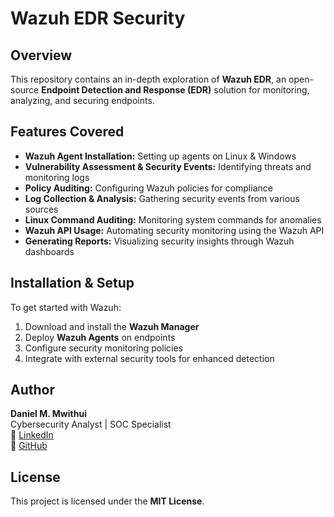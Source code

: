 # Wazuh EDR Security  

## Overview  
This repository contains an in-depth exploration of **Wazuh EDR**, an open-source **Endpoint Detection and Response (EDR)** solution for monitoring, analyzing, and securing endpoints.   

## Features Covered  
- **Wazuh Agent Installation:** Setting up agents on Linux & Windows  
- **Vulnerability Assessment & Security Events:** Identifying threats and monitoring logs   
- **Policy Auditing:** Configuring Wazuh policies for compliance  
- **Log Collection & Analysis:** Gathering security events from various sources  
- **Linux Command Auditing:** Monitoring system commands for anomalies  
- **Wazuh API Usage:** Automating security monitoring using the Wazuh API      
- **Generating Reports:** Visualizing security insights through Wazuh dashboards  

## Installation & Setup  
To get started with Wazuh:  
1. Download and install the **Wazuh Manager**  
2. Deploy **Wazuh Agents** on endpoints  
3. Configure security monitoring policies  
4. Integrate with external security tools for enhanced detection  

## Author  
**Daniel M. Mwithui**  
Cybersecurity Analyst | SOC Specialist   
🔗 [LinkedIn](https://www.linkedin.com/in/daniel-mwendwa-bsc-a475311b7/)  
🔗 [GitHub](https://github.com/daniel-mwendwa)  

## License  
This project is licensed under the **MIT License**.  
